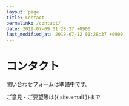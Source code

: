 ```yaml
---
layout: page
title: Contact
permalink: /contact/
date: 2019-07-09 01:28:37 +0900
last_modified_at: 2019-07-12 01:28:37 +0900
---
```


# コンタクト

問い合わせフォームは準備中です。

ご意見・ご要望等は{{ site.email }}まで

